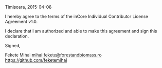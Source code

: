 Timisoara, 2015-04-08

I hereby agree to the terms of the inCore Individual Contributor License
Agreement v1.0.

I declare that I am authorized and able to make this agreement and sign this
declaration.

Signed,

Fekete Mihai mihai.fekete@forestandbiomass.ro https://github.com/feketemihai
